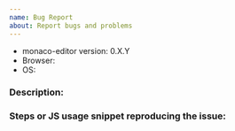 ```yaml
---
name: Bug Report
about: Report bugs and problems
---
```


- monaco-editor version: 0.X.Y
- Browser:
- OS: 

### Description:


### Steps or JS usage snippet reproducing the issue: